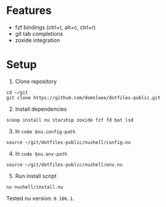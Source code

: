 # Features
* fzf bindings (ctrl+t, alt+c, ctrl+r)
* git tab completions
* zoxide integration

# Setup

1. Clone repository

```shell
cd ~/git
git clone https://github.com/domsleee/dotfiles-public.git
```

2. Install dependencies
```shell
scoop install nu starship zoxide fzf fd bat lsd
```

3. In `code $nu.config-path`
```shell
source ~/git/dotfiles-public/nushell/config.nu
```

4. In `code $nu.env-path`
```shell
source ~/git/dotfiles-public/nushell/env.nu
```

5. Run install script
```shell
nu nushell/install.nu
```

Tested nu version: `0.106.1`.
